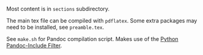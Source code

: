Most content is in `sections` subdirectory.

The main tex file can be compiled with `pdflatex`.
Some extra packages may need to be installed, see `preamble.tex`.

See `make.sh` for Pandoc compilation script. 
Makes use of the [Python Pandoc-Include Filter](https://pypi.org/project/pandoc-include/).
